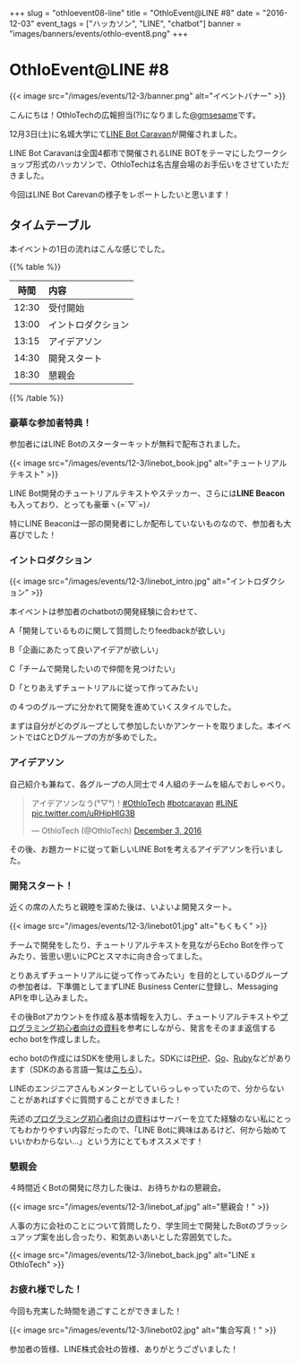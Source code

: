 +++
slug = "othloevent08-line"
title = "OthloEvent@LINE #8"
date = "2016-12-03"
event_tags = ["ハッカソン", "LINE", "chatbot"]
banner = "images/banners/events/othlo-event8.png"
+++

# OthloEvent@LINE #8

{{< image src="/images/events/12-3/banner.png" alt="イベントバナー" >}}

こんにちは！OthloTechの広報担当(?)になりました[@gmsesame](https://twitter.com/gmsesame)です。

12月3日(土)に名城大学にて[LINE Bot Caravan](http://line-hr.jp/archives/48845196.html)が開催されました。

LINE Bot Caravanは全国4都市で開催されるLINE BOTをテーマにしたワークショップ形式のハッカソンで、OthloTechは名古屋会場のお手伝いをさせていただきました。

今回はLINE Bot Carevanの様子をレポートしたいと思います！

## タイムテーブル
本イベントの1日の流れはこんな感じでした。

{{% table %}}

|時間|内容|
|:----:|:-----|
|12:30|受付開始|
|13:00|イントロダクション|
|13:15|アイデアソン|
|14:30|開発スタート|
|18:30|懇親会|

{{% /table %}}

### 豪華な参加者特典！

参加者にはLINE Botのスターターキットが無料で配布されました。

{{< image src="/images/events/12-3/linebot_book.jpg" alt="チュートリアルテキスト" >}}

LINE Bot開発のチュートリアルテキストやステッカー、さらには**LINE Beacon**も入っており、とっても豪華ヽ(=´▽`=)ﾉ

特にLINE Beaconは一部の開発者にしか配布していないものなので、参加者も大喜びでした！



### イントロダクション

{{< image src="/images/events/12-3/linebot_intro.jpg" alt="イントロダクション" >}}

本イベントは参加者のchatbotの開発経験に合わせて、

A「開発しているものに関して質問したりfeedbackが欲しい」

B「企画にあたって良いアイデアが欲しい」

C「チームで開発したいので仲間を見つけたい」

D「とりあえずチュートリアルに従って作ってみたい」

の４つのグループに分かれて開発を進めていくスタイルでした。

まずは自分がどのグループとして参加したいかアンケートを取りました。本イベントではCとDグループの方が多めでした。


### アイデアソン

自己紹介も兼ねて、各グループの人同士で４人組のチームを組んでおしゃべり。

<blockquote class="twitter-tweet" data-lang="en"><p lang="ja" dir="ltr">アイデアソンなう(°▽°)！<a href="https://twitter.com/hashtag/OthloTech?src=hash">#OthloTech</a> <a href="https://twitter.com/hashtag/botcaravan?src=hash">#botcaravan</a>  <a href="https://twitter.com/hashtag/LINE?src=hash">#LINE</a> <a href="https://t.co/uRHipHlG3B">pic.twitter.com/uRHipHlG3B</a></p>&mdash; OthloTech (@OthloTech) <a href="https://twitter.com/OthloTech/status/804910462781394944">December 3, 2016</a></blockquote>
<script async src="//platform.twitter.com/widgets.js" charset="utf-8"></script>

その後、お題カードに従って新しいLINE Botを考えるアイデアソンを行いました。

### 開発スタート！

近くの席の人たちと親睦を深めた後は、いよいよ開発スタート。

{{< image src="/images/events/12-3/linebot01.jpg" alt="もくもく" >}}

チームで開発をしたり、チュートリアルテキストを見ながらEcho Botを作ってみたり、皆思い思いにPCとスマホに向き合ってました。

とりあえずチュートリアルに従って作ってみたい」を目的としているDグループの参加者は、下準備としてまずLINE Business Centerに登録し、Messaging APIを申し込みました。

その後Botアカウントを作成＆基本情報を入力し、チュートリアルテキストや[プログラミング初心者向けの資料](https://gist.github.com/krrrr38/57630dde0a5525d79e2ac4d33e561b48)を参考にしながら、発言をそのまま返信するecho botを作成しました。

echo botの作成にはSDKを使用しました。SDKには[PHP](https://github.com/line/line-bot-sdk-php)、[Go](https://github.com/line/line-bot-sdk-go)、[Ruby](https://github.com/line/line-bot-sdk-ruby)などがあります（SDKのある言語一覧は[こちら](https://github.com/line?q=line-bot-sdk)）。

LINEのエンジニアさんもメンターとしていらっしゃっていたので、分からないことがあればすぐに質問することができました！

先述の[プログラミング初心者向けの資料](https://gist.github.com/krrrr38/57630dde0a5525d79e2ac4d33e561b48)はサーバーを立てた経験のない私にとってもわかりやすい内容だったので、「LINE Botに興味はあるけど、何から始めていいかわからない…」という方にとてもオススメです！

### 懇親会
４時間近くBotの開発に尽力した後は、お待ちかねの懇親会。

{{< image src="/images/events/12-3/linebot_af.jpg" alt="懇親会！" >}}

人事の方に会社のことについて質問したり、学生同士で開発したBotのブラッシュアップ案を出し合ったり、和気あいあいとした雰囲気でした。

{{< image src="/images/events/12-3/linebot_back.jpg" alt="LINE x OthloTech" >}}

### お疲れ様でした！
今回も充実した時間を過ごすことができました！

{{< image src="/images/events/12-3/linebot02.jpg" alt="集合写真！" >}}

参加者の皆様、LINE株式会社の皆様、ありがとうございました！